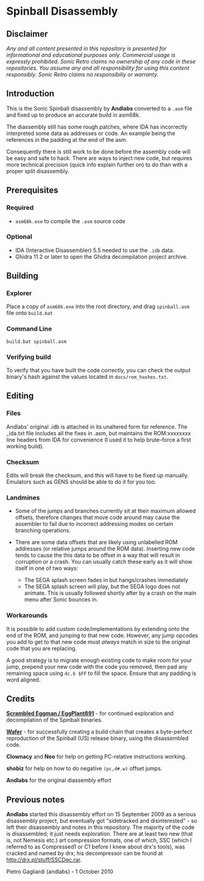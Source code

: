 
Spinball Disassembly
=====

Disclaimer
-----

<i>Any and all content presented in this repository is presented for informational and educational purposes only.
Commercial usage is expressly prohibited. Sonic Retro claims no ownership of any code in these repositories.
You assume any and all responsibility for using this content responsibly. Sonic Retro claims no responsibiliy or warranty.</i>

Introduction
-----

This is the Sonic Spinball disassembly by **Andlabs** converted to a `.asm` file and fixed up to produce an accurate build in asm68k.

The diassembly still has some rough patches, where IDA has incorrectly interpreted some data as addresses or code. An example being the references in the padding at the end of the asm.

Consequently there is still work to be done before the assembly code will be easy and safe to hack. There are ways to inject new code, but requires more technical precision (quick info explain further on) to do than with a proper split disassembly.

Prerequisites
-----
### Required
- `asm68k.exe` to compile the `.asm` source code

### Optional
- IDA (Interactive Disassembler) 5.5 needed to use the `.idb` data.
- Ghidra 11.2 or later to open the Ghidra decompilation project archive.

Building
-----

### Explorer

Place a copy of `asm68k.exe` into the root directory, and drag `spinball.asm` file onto `build.bat`

### Command Line

`build.bat spinball.asm`

### Verifying build

To verify that you have built the code correctly, you can check the output binary's hash against the values located in `docs/rom_hashes.txt`.

Editing
-----
### Files
Andlabs' original .idb is attached in its unaltered form for reference. The _ida.txt file includes all the fixes in .asm, but maintains the ROM:xxxxxxxx line headers from IDA for convenience (I used it to help brute-force a first working build).

### Checksum
Edits will break the checksum, and this will have to be fixed up manually. Emulators such as GENS should be able to do it for you too.

### Landmines
- Some of the jumps and branches currently sit at their maximum allowed offsets, therefore changes that move code around may cause the assembler to fail due to incorrect addressing modes on certain branching operations.

- There are some data offsets that are likely using unlabelled ROM addresses (or relative jumps around the ROM data). Inserting new code tends to cause the this data to be offset in a way that will result in corruption or a crash. You can usually catch these early as it will show itself in one of two ways:
  - The SEGA splash screen fades in but hangs/crashes immediately
  - The SEGA splash screen will play, but the SEGA logo does not animate. This is usually followed shortly after by a crash on the main menu after Sonic bounces in.

### Workarounds
It is possible to add custom code/implementations by extending onto the end of the ROM, and jumping to that new code. However, any jump opcodes you add to get to that new code must *always* match in size to the original code that you are replacing.

A good strategy is to migrate enough existing code to make room for your jump, prepend your new code with the code you removed, then pad any remaining space using `dc.b $FF` to fill the space. Ensure that any padding is word aligned.

Credits
-----
**[Scrambled Eggman / EggPlant891](https://github.com/Eggplant891)** - for continued exploration and decompilation of the Spinball binaries.

**[Wafer](https://github.com/Eggplant891/spindisasm/commits?author=WaferMouse)** - for successfully creating a build chain that creates a byte-perfect reproduction of the Spinball (US) release binary, using the disassembled code.

**Clownacy** and **Neo** for help on getting PC-relative instructions working.

**shobiz** for help on how to do negative `(pc,d#.w)` offset jumps.

**Andlabs** for the original diassembly effort

Previous notes
-----

**Andlabs** started this disassembly effort on 15 September 2009 as a serious disassembly project, but eventually got "sidetracked and disinterested" - so left their disassembly and notes in this repository. The majority of the code is disassembled; it just needs exploration. There are at least two new (that is, not Nemesis etc.) art compression formats, one of which, SSC (which I referred to as Compressed1 or C1 before I knew about drx's tools), was cracked and named by drx; his decompressor can be found at http://drx.pl/stuff/SSCDec.rar.

Pietro Gagliardi (andlabs) - 1 October 2010